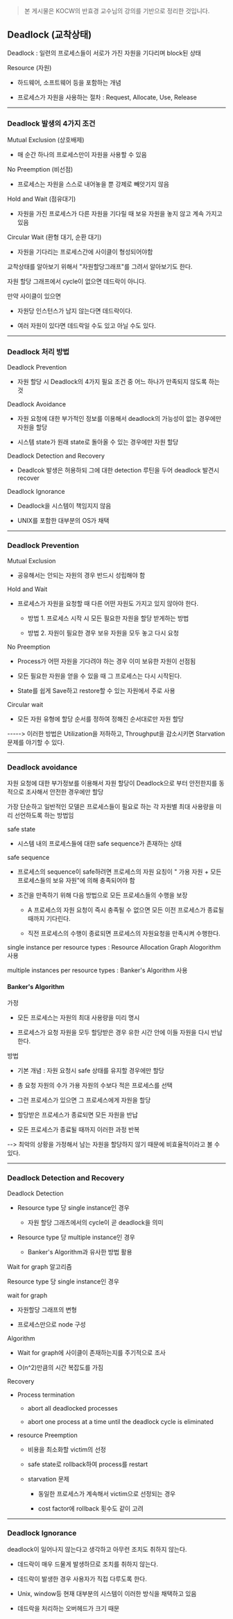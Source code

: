 > 본 게시물은 KOCW의 반효경 교수님의 강의를 기반으로 정리한 것입니다.

## Deadlock (교착상태)

Deadlock : 일련의 프로세스들이 서로가 가진 자원을 기다리며 block된 상태

Resource (자원)

- 하드웨어, 소프트웨어 등을 포함하는 개념

- 프로세스가 자원을 사용하는 절차 : Request, Allocate, Use, Release

---

### Deadlock 발생의 4가지 조건

Mutual Exclusion (상호배제)

- 매 순간 하나의 프로세스만이 자원을 사용할 수 있음

No Preemption (비선점)

- 프로세스는 자원을 스스로 내어놓을 뿐 강제로 빼앗기지 않음

Hold and Wait (점유대기)

- 자원을 가진 프로세스가 다른 자원을 기다릴 때 보유 자원을 놓지 않고 계속 가지고 있음

Circular Wait (환형 대기, 순환 대기)

- 자원을 기다리는 프로세스간에 사이클이 형성되어야함

교착상태를 알아보기 위해서 "자원할당그래프"를 그려서 알아보기도 한다.

자원 할당 그래프에서 cycle이 없으면 데드락이 아니다.

만약 사이클이 있으면

- 자원당 인스턴스가 남지 않는다면 데드락이다.

- 여러 자원이 있다면 데드락일 수도 있고 아닐 수도 있다.

---

### Deadlock 처리 방법

Deadlock Prevention

- 자원 할당 시 Deadlock의 4가지 필요 조건 중 어느 하나가 만족되지 않도록 하는 것

Deadlock Avoidance

- 자원 요청에 대한 부가적인 정보를 이용해서 deadlock의 가능성이 없는 경우에만 자원을 할당

- 시스템 state가 원래 state로 돌아올 수 있는 경우에만 자원 할당

Deadlock Detection and Recovery

- Deadlcok 발생은 허용하되 그에 대한 detection 루틴을 두어 deadlock 발견시 recover

Deadlock Ignorance

- Deadlock을 시스템이 책임지지 않음

- UNIX를 포함한 대부분의 OS가 채택

---

### Deadlock Prevention

Mutual Exclusion

- 공유해서는 안되는 자원의 경우 반드시 성립해야 함

Hold and Wait

- 프로세스가 자원을 요청할 때 다른 어떤 자원도 가지고 있지 않아야 한다.

  - 방법 1. 프로세스 시작 시 모든 필요한 자원을 할당 받게하는 방법

  - 방법 2. 자원이 필요한 경우 보유 자원을 모두 놓고 다시 요청

No Preemption

- Process가 어떤 자원을 기다려야 하는 경우 이미 보유한 자원이 선점됨

- 모든 필요한 자원을 얻을 수 있을 때 그 프로세스는 다시 시작된다.

- State를 쉽게 Save하고 restore할 수 있는 자원에서 주로 사용

Circular wait

- 모든 자원 유형에 할당 순서를 정하여 정해진 순서대로만 자원 할당

-----> 이러한 방법은 Utilization을 저하하고, Throughput을 감소시키면 Starvation문제를 야기할 수 있다.

---

### Deadlock avoidance

자원 요청에 대한 부가정보를 이용해서 자원 할당이 Deadlock으로 부터 안전한지를 동적으로 조사해서 안전한 경우에만 할당

가장 단순하고 일반적인 모델은 프로세스들이 필요로 하는 각 자원별 최대 사용량을 미리 선언하도록 하는 방법임

safe state

- 시스템 내의 프로세스들에 대한 safe sequence가 존재하는 상태

safe sequence

- 프로세스의 sequence이 safe하려면 프로세스의 자원 요칭이 " 가용 자원 + 모든 프로세스들의 보유 자원"에 의해 충족되어야 함

- 조건을 만족하기 위해 다음 방법으로 모든 프로세스들의 수행을 보장

  - A 프로세스의 자원 요청이 즉시 충족될 수 없으면 모든 이전 프로세스가 종료될 때까지 기다린다.

  - 직전 프로세스의 수행이 종료되면 프로세스의 자원요청을 만족시켜 수행한다.

single instance per resource types : Resource Allocation Graph Alogorithm 사용

multiple instances per resource types : Banker's Algorithm 사용

#### Banker's Algorithm

가정

- 모든 프로세스는 자원의 최대 사용량을 미리 명시

- 프로세스가 요청 자원을 모두 할당받은 경우 유한 시간 안에 이들 자원을 다시 반납한다.

방법

- 기본 개념 : 자원 요청시 safe 상태를 유지할 경우에만 할당

- 총 요청 자원의 수가 가용 자원의 수보다 적은 프로세스를 선택

- 그런 프로세스가 있으면 그 프로세스에게 자원을 할당

- 할당받은 프로세스가 종료되면 모든 자원을 반납

- 모든 프로세스가 종료될 때까지 이러한 과정 반복

--> 최악의 상황을 가정해서 남는 자원을 할당하지 않기 때문에 비효율적이라고 볼 수 있다.

---

### Deadlock Detection and Recovery

Deadlock Detection

- Resource type 당 single instance인 경우

  - 자원 할당 그래츠에서의 cycle이 곧 deadlock을 의미

- Resource type 당 multiple instance인 경우

  - Banker's Algorithm과 유사한 방법 활용

Wait for graph 알고리즘

Resource type 당 single instance인 경우

wait for graph

- 자원할당 그래프의 변형

- 프로세스만으로 node 구성

Algorithm

- Wait for graph에 사이클이 존재하는지를 주기적으로 조사

- O(n^2)만큼의 시간 복잡도를 가짐

Recovery

- Process termination

  - abort all deadlocked processes

  - abort one process at a time until the deadlock cycle is eliminated

- resource Preemption

  - 비용을 최소화할 victim의 선정

  - safe state로 rollback하여 process를 restart

  - starvation 문제

    - 동일한 프로세스가 계속해서 victim으로 선정되는 경우

    - cost factor에 rollback 횟수도 같이 고려

---

### Deadlock Ignorance

deadlock이 일어나지 않는다고 생각하고 아무런 조치도 취하지 않는다.

- 데드락이 매우 드물게 발생하므로 조치를 취하지 않는다.

- 데드락이 발생한 경우 사용자가 직접 다루도록 한다.

- Unix, window등 현재 대부분의 시스템이 이러한 방식을 채택하고 있음

- 데드락을 처리하는 오버헤드가 크기 때문
